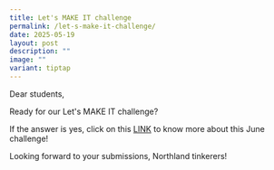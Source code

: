 ```yaml
---
title: Let's MAKE IT challenge
permalink: /let-s-make-it-challenge/
date: 2025-05-19
layout: post
description: ""
image: ""
variant: tiptap
---
```

<p>Dear students,</p>
<p>Ready for our Let's MAKE IT challenge?</p>
<p>If the answer is yes, click on this <a href="https://sites.google.com/nps.edu.sg/nps-lets-make-it/home" rel="noopener nofollow" target="_blank">LINK</a> to
know more about this June challenge!</p>
<p>Looking forward to your submissions, Northland tinkerers!</p>
<p></p>